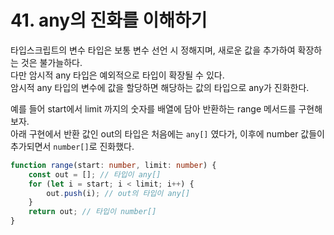 # 41. any의 진화를 이해하기

타입스크립트의 변수 타입은 보통 변수 선언 시 정해지며, 새로운 값을 추가하여 확장하는 것은 불가늘하다.  
다만 암시적 any 타입은 예외적으로 타입이 확장될 수 있다.  
암시적 any 타입의 변수에 값을 할당하면 해당하는 값의 타입으로 any가 진화한다.

예를 들어 start에서 limit 까지의 숫자를 배열에 담아 반환하는 range 메서드를 구현해보자.  
아래 구현에서 반환 값인 out의 타입은 처음에는 `any[]` 였다가, 이후에 number 값들이 추가되면서 `number[]`로 진화했다.

```ts
function range(start: number, limit: number) {
    const out = []; // 타입이 any[]
    for (let i = start; i < limit; i++) {
        out.push(i); // out의 타입이 any[]
    }
    return out; // 타입이 number[]
}
```

